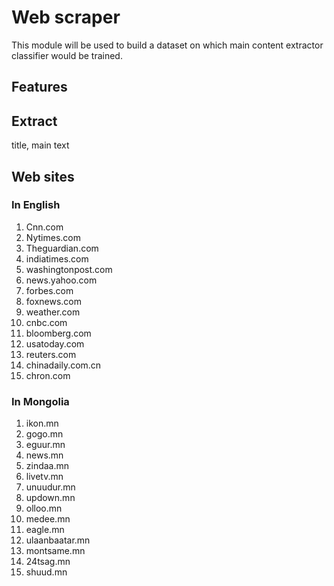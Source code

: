 # Web scraper

This module will be used to build a dataset on which main content extractor classifier would be trained.

## Features




## Extract
title,
main text

## Web sites

### In English
1. Cnn.com
2. Nytimes.com
3. Theguardian.com
4. indiatimes.com
5. washingtonpost.com
6. news.yahoo.com
7. forbes.com
8. foxnews.com
9. weather.com
10. cnbc.com
11. bloomberg.com
12. usatoday.com
13. reuters.com
14. chinadaily.com.cn
15. chron.com

### In Mongolia
1. ikon.mn
2. gogo.mn  
3. eguur.mn
4. news.mn
5. zindaa.mn
6. livetv.mn
7. unuudur.mn
8. updown.mn
9. olloo.mn
10. medee.mn
11. eagle.mn
12. ulaanbaatar.mn
13. montsame.mn
14. 24tsag.mn
15. shuud.mn



